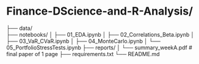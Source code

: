 # Finance-DScience-and-R-Analysis/
├── data/              
├── notebooks/
│   ├── 01_EDA.ipynb
│   ├── 02_Correlations_Beta.ipynb
│   ├── 03_VaR_CVaR.ipynb
│   ├── 04_MonteCarlo.ipynb
│   └── 05_PortfolioStressTests.ipynb
├── reports/
│   └── summary_weekA.pdf   # final paper of 1 page
├── requirements.txt
└── README.md
